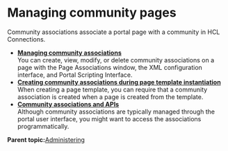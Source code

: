 # Managing community pages 

Community associations associate a portal page with a community in HCL Connections.

-   **[Managing community associations ](../admin-system/commpages_create_mapping.md)**  
You can create, view, modify, or delete community associations on a page with the Page Associations window, the XML configuration interface, and Portal Scripting Interface.
-   **[Creating community associations during page template instantiation](../admin-system/commpages_create_mapping_template.md)**  
When creating a page template, you can require that a community association is created when a page is created from the template.
-   **[Community associations and APIs ](../admin-system/commpages_access_apis.md)**  
Although community associations are typically managed through the portal user interface, you might want to access the associations programmatically.

**Parent topic:**[Administering ](../admin-system/administering_parent.md)

